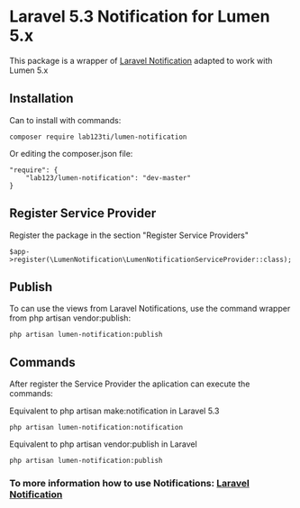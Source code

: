 # Laravel 5.3 Notification for Lumen 5.x #

This package is a wrapper of [Laravel Notification](https://laravel.com/docs/5.3/notifications) adapted to work with Lumen 5.x

## Installation ##

Can to install with commands:

	composer require lab123ti/lumen-notification
	
Or editing the composer.json file:

	"require": {
    	"lab123/lumen-notification": "dev-master"
    }

## Register Service Provider ##

Register the package in the section "Register Service Providers"

	$app->register(\LumenNotification\LumenNotificationServiceProvider::class);
	

## Publish ##

To can use the views from Laravel Notifications, use the command wrapper from php artisan vendor:publish:

	php artisan lumen-notification:publish
	

## Commands ##

After register the Service Provider the aplication can execute the commands:

Equivalent to php artisan make:notification in Laravel 5.3
 
	php artisan lumen-notification:notification
	
Equivalent to php artisan vendor:publish in Laravel
 
	php artisan lumen-notification:publish
	
### To more information how to use Notifications: [Laravel Notification](https://laravel.com/docs/5.3/notifications) ###
